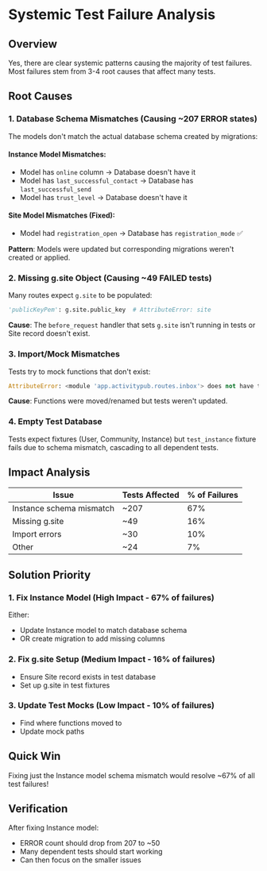 # Systemic Test Failure Analysis

## Overview
Yes, there are clear systemic patterns causing the majority of test failures. Most failures stem from 3-4 root causes that affect many tests.

## Root Causes

### 1. **Database Schema Mismatches** (Causing ~207 ERROR states)

The models don't match the actual database schema created by migrations:

#### Instance Model Mismatches:
- Model has `online` column → Database doesn't have it
- Model has `last_successful_contact` → Database has `last_successful_send`
- Model has `trust_level` → Database doesn't have it

#### Site Model Mismatches (Fixed):
- Model had `registration_open` → Database has `registration_mode` ✅

**Pattern**: Models were updated but corresponding migrations weren't created or applied.

### 2. **Missing g.site Object** (Causing ~49 FAILED tests)

Many routes expect `g.site` to be populated:
```python
'publicKeyPem': g.site.public_key  # AttributeError: site
```

**Cause**: The `before_request` handler that sets `g.site` isn't running in tests or Site record doesn't exist.

### 3. **Import/Mock Mismatches** 

Tests try to mock functions that don't exist:
```python
AttributeError: <module 'app.activitypub.routes.inbox'> does not have the attribute 'verify_request'
```

**Cause**: Functions were moved/renamed but tests weren't updated.

### 4. **Empty Test Database**

Tests expect fixtures (User, Community, Instance) but `test_instance` fixture fails due to schema mismatch, cascading to all dependent tests.

## Impact Analysis

| Issue | Tests Affected | % of Failures |
|-------|---------------|---------------|
| Instance schema mismatch | ~207 | 67% |
| Missing g.site | ~49 | 16% |
| Import errors | ~30 | 10% |
| Other | ~24 | 7% |

## Solution Priority

### 1. Fix Instance Model (High Impact - 67% of failures)
Either:
- Update Instance model to match database schema
- OR create migration to add missing columns

### 2. Fix g.site Setup (Medium Impact - 16% of failures)
- Ensure Site record exists in test database
- Set up g.site in test fixtures

### 3. Update Test Mocks (Low Impact - 10% of failures)
- Find where functions moved to
- Update mock paths

## Quick Win
Fixing just the Instance model schema mismatch would resolve ~67% of all test failures!

## Verification
After fixing Instance model:
- ERROR count should drop from 207 to ~50
- Many dependent tests should start working
- Can then focus on the smaller issues